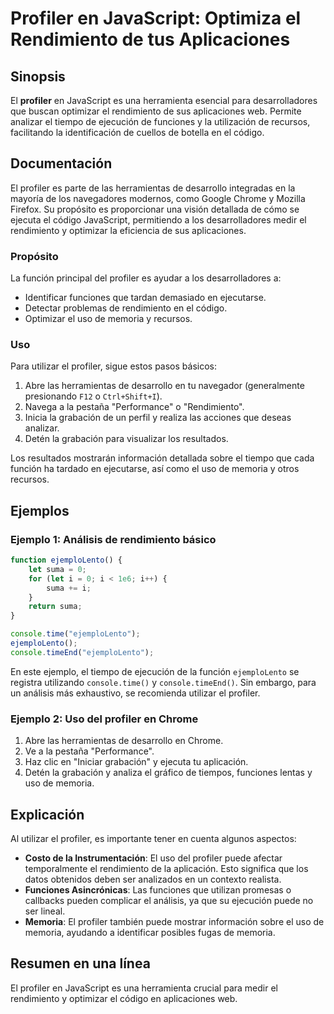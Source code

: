 <!--
Meta Description: # Profiler en JavaScript: Optimiza el Rendimiento de tus Aplicaciones ## Sinopsis El **profiler** en JavaScript es una herramienta esencial para desar...
Meta Keywords: profiler, rendimiento, que, uso, los
-->

# Profiler en JavaScript: Optimiza el Rendimiento de tus Aplicaciones

## Sinopsis
El **profiler** en JavaScript es una herramienta esencial para desarrolladores que buscan optimizar el rendimiento de sus aplicaciones web. Permite analizar el tiempo de ejecución de funciones y la utilización de recursos, facilitando la identificación de cuellos de botella en el código.

## Documentación
El profiler es parte de las herramientas de desarrollo integradas en la mayoría de los navegadores modernos, como Google Chrome y Mozilla Firefox. Su propósito es proporcionar una visión detallada de cómo se ejecuta el código JavaScript, permitiendo a los desarrolladores medir el rendimiento y optimizar la eficiencia de sus aplicaciones.

### Propósito
La función principal del profiler es ayudar a los desarrolladores a:
- Identificar funciones que tardan demasiado en ejecutarse.
- Detectar problemas de rendimiento en el código.
- Optimizar el uso de memoria y recursos.

### Uso
Para utilizar el profiler, sigue estos pasos básicos:
1. Abre las herramientas de desarrollo en tu navegador (generalmente presionando `F12` o `Ctrl+Shift+I`).
2. Navega a la pestaña "Performance" o "Rendimiento".
3. Inicia la grabación de un perfil y realiza las acciones que deseas analizar.
4. Detén la grabación para visualizar los resultados.

Los resultados mostrarán información detallada sobre el tiempo que cada función ha tardado en ejecutarse, así como el uso de memoria y otros recursos.

## Ejemplos
### Ejemplo 1: Análisis de rendimiento básico
```javascript
function ejemploLento() {
    let suma = 0;
    for (let i = 0; i < 1e6; i++) {
        suma += i;
    }
    return suma;
}

console.time("ejemploLento");
ejemploLento();
console.timeEnd("ejemploLento");
```
En este ejemplo, el tiempo de ejecución de la función `ejemploLento` se registra utilizando `console.time()` y `console.timeEnd()`. Sin embargo, para un análisis más exhaustivo, se recomienda utilizar el profiler.

### Ejemplo 2: Uso del profiler en Chrome
1. Abre las herramientas de desarrollo en Chrome.
2. Ve a la pestaña "Performance".
3. Haz clic en "Iniciar grabación" y ejecuta tu aplicación.
4. Detén la grabación y analiza el gráfico de tiempos, funciones lentas y uso de memoria.

## Explicación
Al utilizar el profiler, es importante tener en cuenta algunos aspectos:
- **Costo de la Instrumentación**: El uso del profiler puede afectar temporalmente el rendimiento de la aplicación. Esto significa que los datos obtenidos deben ser analizados en un contexto realista.
- **Funciones Asincrónicas**: Las funciones que utilizan promesas o callbacks pueden complicar el análisis, ya que su ejecución puede no ser lineal.
- **Memoria**: El profiler también puede mostrar información sobre el uso de memoria, ayudando a identificar posibles fugas de memoria.

## Resumen en una línea
El profiler en JavaScript es una herramienta crucial para medir el rendimiento y optimizar el código en aplicaciones web.